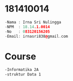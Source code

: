 # 181410014
``` c++
-Nama : Irna Sri Nulingga
-NPM  : 18.14.1.0014
-No   : 083120156205
-Email: irnasri838@gmail.com
```
# Course
```html
-Informatika 2A
-struktur Data 1
```
